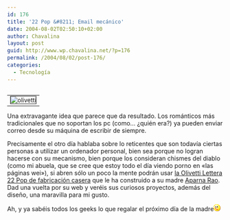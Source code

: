 ```yaml
---
id: 176
title: '22 Pop &#8211; Email mecánico'
date: 2004-08-02T02:50:10+02:00
author: Chavalina
layout: post
guid: http://www.wp.chavalina.net/?p=176
permalink: /2004/08/02/post-176/
categories:
  - Tecnología
---
```

<table cellspacing="5" cellpadding="10" width="1" align="left">
  <tr>
    <td>
      <img src="http://www.chavalina.net/imagenes/fotos/olivetti.jpg" border="1" alt=olivetti lettera 22 pop" border="1">
    </td>
  </tr>
</table>

Una extravagante idea que parece que da resultado. Los románticos más tradicionales que no soportan los pc (como… ¿quién era?) ya pueden enviar correo desde su máquina de escribir de siempre.

Precisamente el otro día hablaba sobre lo reticentes que son todavía ciertas personas a utilizar un ordenador personal, bien sea porque no logran hacerse con su mecanismo, bien porque los consideran chismes del diablo (como mi abuela, que se cree que estoy todo el día viendo porno en «las páginas wei»), si abren sólo un poco la mente podrán usar <a href=http://people.interaction-ivrea.it/a.rao/22pop\_1\_insp.html target=&prime;_blank&prime;>la Olivetti Lettera 22 Pop de fabricación casera</a> que le ha construido a su madre <a href=http://people.interaction-ivrea.it/a.rao/ target=&prime;_blank&prime;>Aparna Rao</a>. Dad una vuelta por su web y veréis sus curiosos proyectos, además del diseño, una maravilla para mi gusto.

Ah, y ya sabéis todos los geeks lo que regalar el próximo día de la madre![emo](/imagenes/emoticonos/guino.gif)